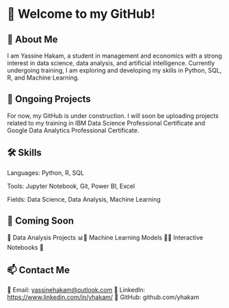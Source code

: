 # 👋 Welcome to my GitHub!

## 📌 About Me

I am Yassine Hakam, a student in management and economics with a strong interest in data science, data analysis, and artificial intelligence. Currently undergoing training, I am exploring and developing my skills in Python, SQL, R, and Machine Learning.

## 🚀 Ongoing Projects

For now, my GitHub is under construction. I will soon be uploading projects related to my training in IBM Data Science Professional Certificate and Google Data Analytics Professional Certificate.

## 🛠️ Skills

Languages: Python, R, SQL

Tools: Jupyter Notebook, Git, Power BI, Excel

Fields: Data Science, Data Analysis, Machine Learning

## 📌 Coming Soon

🔹 Data Analysis Projects 📊🔹 Machine Learning Models 🤖🔹 Interactive Notebooks 📓

## 📫 Contact Me

📧 Email: yassinehakam@outlook.com 🔗 LinkedIn: https://www.linkedin.com/in/yhakam/ 🔗 GitHub: github.com/yhakam
